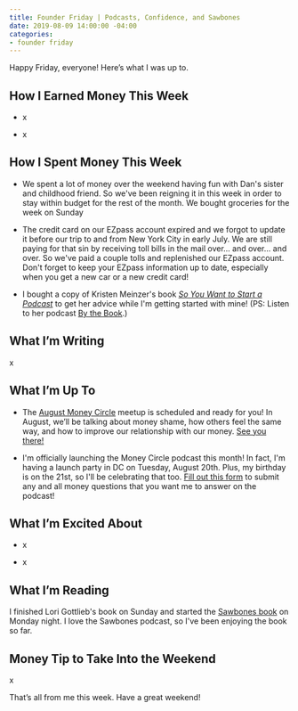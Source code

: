 ```yaml
---
title: Founder Friday | Podcasts, Confidence, and Sawbones
date: 2019-08-09 14:00:00 -04:00
categories:
- founder friday
---
```


Happy Friday, everyone! Here’s what I was up to.

## **How I Earned Money This Week**

* x

* x

## **How I Spent Money This Week**

* We spent a lot of money over the weekend having fun with Dan's sister and childhood friend. So we've been reigning it in this week in order to stay within budget for the rest of the month. We bought groceries for the week on Sunday

* The credit card on our EZpass account expired and we forgot to update it before our trip to and from New York City in early July. We are still paying for that sin by receiving toll bills in the mail over... and over... and over. So we've paid a couple tolls and replenished our EZpass account. Don't forget to keep your EZpass information up to date, especially when you get a new car or a new credit card!

* I bought a copy of Kristen Meinzer's book *[So You Want to Start a Podcast](https://www.harpercollins.com/9780062936677/so-you-want-to-start-a-podcast/)* to get her advice while I'm getting started with mine! (PS: Listen to her podcast [By the Book](https://www.stitcher.com/podcast/stitcher/by-the-book).)

## **What I’m Writing**

x

## **What I’m Up To**

* The [August Money Circle](https://www.eventbrite.com/e/money-circle-dealing-with-money-shame-tickets-66476917249) meetup is scheduled and ready for you! In August, we’ll be talking about money shame, how others feel the same way, and how to improve our relationship with our money. [See you there!](https://www.eventbrite.com/e/money-circle-dealing-with-money-shame-tickets-66476917249)

* I'm officially launching the Money Circle podcast this month! In fact, I'm having a launch party in DC on Tuesday, August 20th. Plus, my birthday is on the 21st, so I'll be celebrating that too. [Fill out this form](https://docs.google.com/forms/d/e/1FAIpQLSf75z5itnYO-XOLStoqY5FXwuf8YI37ye5OD21Wv7tBGAqIVQ/viewform?usp=sf_link) to submit any and all money questions that you want me to answer on the podcast!

## **What I’m Excited About**

* x

* x

## **What I’m Reading**

I finished Lori Gottlieb's book on Sunday and started the [Sawbones book](https://www.goodreads.com/en/book/show/38749668) on Monday night. I love the Sawbones podcast, so I've been enjoying the book so far. 

## **Money Tip to Take Into the Weekend**

x

That’s all from me this week. Have a great weekend!